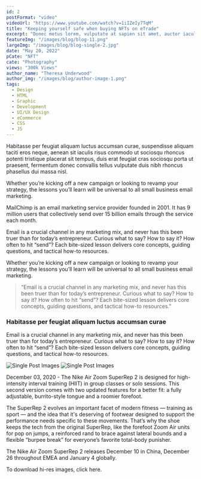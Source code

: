 ```yaml
---
id: 2
postFormat: "video"
videoUrl: "https://www.youtube.com/watch?v=1iIZeIy7TqM"
title: "Keeping yourself safe when buying NFTs on eTrade"
excerpt: "Donec metus lorem, vulputate at sapien sit amet, auctor iaculis lorem. In vel hendrerit nisi. Vestibulum eget risus velit. Aliquam tristique libero at dui sodales, et placerat orci lobortis. Maecenas ipsum neque, elementum id dignissim et, imperdiet vitae mauris."
featureImg: "/images/blog/blog-11.png"
largeImg: "/images/blog/blog-single-2.jpg"
date: "May 20, 2022"
pCate: "NFT"
cate: "Photography"
views: "300k Views"
author_name: "Theresa Underwood"
author_img: "/images/blog/author-image-1.png"
tags:
  - Design
  - HTML
  - Graphic
  - Development
  - UI/UX Design
  - eCommerce
  - CSS
  - JS
---
```


Habitasse per feugiat aliquam luctus accumsan curae, suspendisse aliquam taciti eros neque, aenean sit iaculis risus commodo ut sociosqu rhoncus potenti tristique placerat sit tempus, duis erat feugiat cras sociosqu porta ut praesent, fermentum donec convallis tellus vulputate duis nibh rhoncus phasellus dui massa nisl.

Whether you’re kicking off a new campaign or looking to revamp your strategy, the lessons you’ll learn will be universal to all small business email marketing.

MailChimp is an email marketing service provider founded in 2001. It has 9 million users that collectively send over 15 billion emails through the service each month.

Email is a crucial channel in any marketing mix, and never has this been truer than for today’s entrepreneur. Curious what to say? How to say it? How often to hit “send”? Each bite-sized lesson delivers core concepts, guiding questions, and tactical how-to resources.

Whether you’re kicking off a new campaign or looking to revamp your strategy, the lessons you’ll learn will be universal to all small business email marketing.

> “Email is a crucial channel in any marketing mix, and never has this been truer than for today’s entrepreneur. Curious what to say? How to say it? How often to hit “send”? Each bite-sized lesson delivers core concepts, guiding questions, and tactical how-to resources.”

### Habitasse per feugiat aliquam luctus accumsan curae

Email is a crucial channel in any marketing mix, and never has this been truer than for today’s entrepreneur. Curious what to say? How to say it? How often to hit “send”? Each bite-sized lesson delivers core concepts, guiding questions, and tactical how-to resources.

![Single Post Images](/images/blog/blog-01.png)
![Single Post Images](/images/blog/blog-02.png)

December 03, 2020 - The Nike Air Zoom SuperRep 2 is designed for high-intensity interval training (HIIT) in group classes or solo sessions. This second version comes with two updated features for a better fit: a fully adjustable, burrito-style tongue and a roomier forefoot.

The SuperRep 2 evolves an important facet of modern fitness — training as sport — and the idea that it's deserving of footwear designed to support the performance needs specific to these movements. That’s why the shoe keeps the tech from the original SuperRep, like the forefoot Zoom Air units for pop on jumps, a reinforced rand to brace against lateral bounds and a flexible “burpee break” for everyone’s favorite total-body punisher.

The Nike Air Zoom SuperRep 2 releases December 10 in China, December 26 throughout EMEA and January 4 globally.

To download hi-res images, click here.

